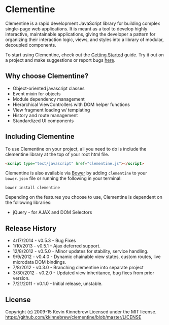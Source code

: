 # Clementine

Clementine is a rapid development JavaScript library for building complex single-page web applications. It is meant as a tool to develop highly interactive, maintainable applications, giving the developer a pattern for organizing their interaction logic, views, and styles into a library of modular, decoupled components.

To start using Clementine, check out the [Getting Started] guide. Try it out on a project and make suggestions or report bugs [here].

## Why choose Clementine?

- Object-oriented javascript classes
- Event mixin for objects
- Module dependency management
- Hierarchical ViewControllers with DOM helper functions
- View fragment loading w/ templating
- History and route management
- Standardized UI components

## Including Clementine

To use Clementine on your project, all you need to do is include the clementine library at the top of your root html file.

```html
<script type="text/javascript" href="clementine.js"></script>
```

Clementine is also available via [Bower] by adding `clementine` to your `bower.json` file or running the following in your terminal:

```
bower install clementine
```

Depending on the features you choose to use, Clementine is dependent on the following libraries:

* jQuery - for AJAX and DOM Selectors

## Release History

* 4/17/2014 - v0.5.3 - Bug Fixes
* 1/10/2013 - v0.5.1 - Ajax deferred support.
* 12/8/2012 - v0.5.0 - Minor updates for stability, service handling.
* 9/9/2012 - v0.4.0 - Dynamic chainable view states, custom routes, live microdata DOM bindings.
* 7/8/2012 - v0.3.0 - Branching clementine into separate project
* 3/30/2012 - v0.2.0 - Updated view inheritance, bug fixes from prior version.
* 7/21/2011 - v0.1.0 - Initial release, unstable.

## License

Copyright (c) 2009-15 Kevin Kinnebrew
Licensed under the MIT license.
<https://github.com/kkinnebrew/clementine/blob/master/LICENSE>

[here]: https://github.com/kkinnebrew/clementine/issues?labels=&sort=created&state=open
[Getting Started]: https://github.com/kkinnebrew/clementine/wiki/Home
[Bower]: http://bower.io
